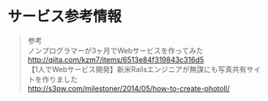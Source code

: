 
# サービス参考情報

> 参考  
ノンプログラマーが3ヶ月でWebサービスを作ってみた  
http://qiita.com/kzm7/items/6513e84f319843c316d5  
【1人でWebサービス開発】新米Railsエンジニアが無謀にも写真共有サイトを作りました  
http://s3pw.com/milestoner/2014/05/how-to-create-photoll/  






